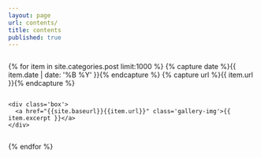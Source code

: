 ```yaml
---
layout: page
url: contents/
title: contents
published: true
---
```


<style>
  .gallery {
    width: 100%;
    display: grid;
    grid-template-columns: repeat(auto-fill,minmax(200px, 100%));
    justify-content: center;
  }

  .box {
    flex-basis: 100%;
    width: 100%;
    padding: 10px;
    margin: 2px;
  }

  .gallery-img img {
    min-width: 200px;
	object-fit: cover;
    transform: scale(1); 
    transition: all 0.3s ease-in-out;
    margin: auto;
  &:hover {
    transform: scale(1.05);
  }
</style>

<div class='gallery'>

  {% for item in site.categories.post limit:1000 %}
    {% capture date %}{{ item.date | date: '%B %Y' }}{% endcapture %}
  	{% capture url %}{{ item.url }}{% endcapture %}
  
    <div class='box'>
      <a href="{{site.baseurl}}{{item.url}}" class='gallery-img'>{{ item.excerpt }}</a>
    </div>
    
  {% endfor %}
  
</div>